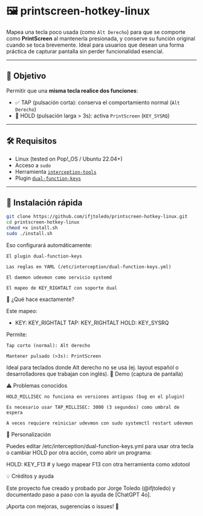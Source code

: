# 🖼️ printscreen-hotkey-linux

Mapea una tecla poco usada (como `Alt Derecho`) para que se comporte como **PrintScreen** al mantenerla presionada, y conserve su función original cuando se toca brevemente. Ideal para usuarios que desean una forma práctica de capturar pantalla sin perder funcionalidad esencial.

---

## 🎯 Objetivo

Permitir que una **misma tecla realice dos funciones**:

- ✅ TAP (pulsación corta): conserva el comportamiento normal (`Alt Derecho`)
- 📸 HOLD (pulsación larga > 3s): activa `PrintScreen` (`KEY_SYSRQ`)

---

## 🛠️ Requisitos

- Linux (tested on Pop!_OS / Ubuntu 22.04+)
- Acceso a `sudo`
- Herramienta [`interception-tools`](https://gitlab.com/interception/linux/tools)
- Plugin [`dual-function-keys`](https://gitlab.com/interception/linux/plugins/dual-function-keys)

---

## 🚀 Instalación rápida

```bash
git clone https://github.com/ifjtoledo/printscreen-hotkey-linux.git
cd printscreen-hotkey-linux
chmod +x install.sh
sudo ./install.sh
```
Eso configurará automáticamente:

    El plugin dual-function-keys

    Las reglas en YAML (/etc/interception/dual-function-keys.yml)

    El daemon udevmon como servicio systemd

    El mapeo de KEY_RIGHTALT con soporte dual

🔧 ¿Qué hace exactamente?

Este mapeo:

- KEY: KEY_RIGHTALT
  TAP: KEY_RIGHTALT
  HOLD: KEY_SYSRQ

Permite:

    Tap corto (normal): Alt derecho

    Mantener pulsado (>3s): PrintScreen

Ideal para teclados donde Alt derecho no se usa (ej. layout español o desarrolladores que trabajan con inglés).
📸 Demo (captura de pantalla)

⚠️ Problemas conocidos

    HOLD_MILLISEC no funciona en versiones antiguas (bug en el plugin)

    Es necesario usar TAP_MILLISEC: 3000 (3 segundos) como umbral de espera

    A veces requiere reiniciar udevmon con sudo systemctl restart udevmon

🧩 Personalización

Puedes editar /etc/interception/dual-function-keys.yml para usar otra tecla o cambiar HOLD por otra acción, como abrir un programa:

HOLD: KEY_F13  # y luego mapear F13 con otra herramienta como xdotool

💡 Créditos y ayuda

Este proyecto fue creado y probado por Jorge Toledo (@ifjtoledo) y documentado paso a paso con la ayuda de [ChatGPT 4o].

¡Aporta con mejoras, sugerencias o issues! 🙌
